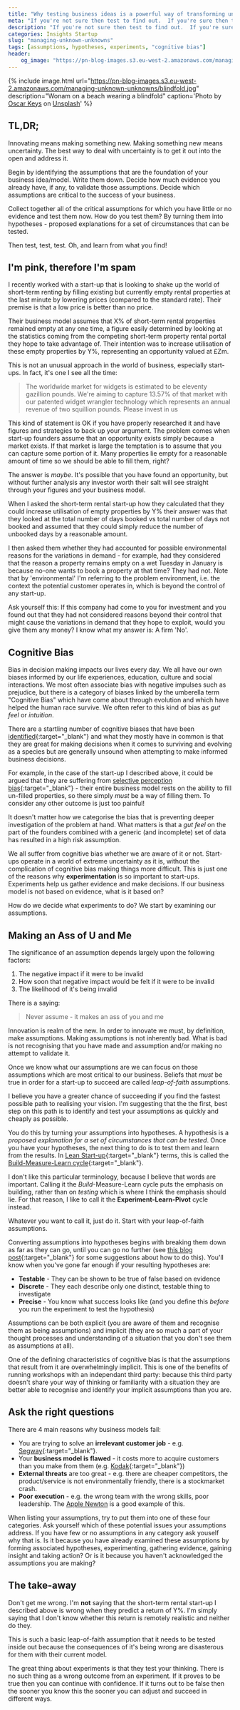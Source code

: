 ```yaml
---
title: "Why testing business ideas is a powerful way of transforming uncertainty into knowledge"
meta: "If you're not sure then test to find out.  If you're sure then test to show how right you are. You know what? Just test!"
description: "If you're not sure then test to find out.  If you're sure then test to show how right you are. You know what? Just test!"
categories: Insights Startup
slug: "managing-unknown-unknowns"
tags: [assumptions, hypotheses, experiments, "cognitive bias"]
header:
    og_image: "https://pn-blog-images.s3.eu-west-2.amazonaws.com/managing-unknown-unknowns/blindfold.jpg"
---
```


{% include image.html url="https://pn-blog-images.s3.eu-west-2.amazonaws.com/managing-unknown-unknowns/blindfold.jpg" description="Wonam on a beach wearing a blindfold" caption='<span>Photo by <a href="https://unsplash.com/@oscartothekeys?utm_source=unsplash&amp;utm_medium=referral&amp;utm_content=creditCopyText">Oscar Keys</a> on <a href="https://unsplash.com/s/photos/unknown?utm_source=unsplash&amp;utm_medium=referral&amp;utm_content=creditCopyText">Unsplash</a></span>' %}

## TL,DR;

Innovating means making something new.  Making something new means uncertainty. The best way to deal with uncertainty is to get it out into the open and address it.

Begin by identifying the assumptions that are the foundation of your business idea/model.  Write them down.  Decide how much evidence you already have, if any, to validate those assumptions. Decide which assumptions are critical to the success of your business.

Collect together all of the critical assumptions for which you have little or no evidence and test them now.  How do you test them?  By turning them into hypotheses - proposed explanations for a set of circumstances that can be tested.

Then test, test, test. Oh, and learn from what you find! 

## I'm pink, therefore I'm spam

I recently worked with a start-up that is looking to shake up the world of short-term renting by filling existing but currently empty rental properties at the last minute by lowering prices (compared to the standard rate). Their premise is that a low price is better than no price.

Their business model assumes that X% of short-term rental properties remained empty at any one time, a figure easily determined by looking at the statistics coming from the competing short-term property rental portal they hope to take advantage of.  Their intention was to increase utilisation of these empty properties by Y%, representing an opportunity valued at £Zm.

This is not an unusual approach in the world of business, especially start-ups.  In fact, it's one I see all the time:

> The worldwide market for widgets is estimated to be eleventy gazillion pounds. We're aiming to capture 13.57% of that market with our patented widget wrangler technology which represents an annual revenue of two squillion pounds.  Please invest in us

This kind of statement is OK if you have properly researched it and have figures and strategies to back up your argument. The problem comes when start-up founders assume that an opportunity exists simply because a market exists.  If that market is large the temptation is to assume that you can capture some portion of it.  Many properties lie empty for a reasonable amount of time so we should be able to fill them, right?

The answer is *maybe*. It's possible that you have found an opportunity, but without further analysis any investor worth their salt will see straight through your figures and your business model.

When I asked the short-term rental start-up how they calculated that they could increase utilisation of empty properties by Y% their answer was that they looked at the total number of days booked vs total number of days not booked and assumed that they could simply reduce the number of unbooked days by a reasonable amount.

I then asked them whether they had accounted for possible environmental reasons for the variations in demand - for example, had they considered that the reason a property remains empty on a wet Tuesday in January is because no-one wants to book a property at that time? They had not. Note that by 'environmental' I'm referring to the problem environment, i.e. the context the potential customer operates in, which is beyond the control of any start-up.

Ask yourself this: If this company had come to you for investment and you found out that they had not considered reasons beyond their control that might cause the variations in demand that they hope to exploit, would you give them any money?  I know what my answer is: A firm 'No'.

## Cognitive Bias
Bias in decision making impacts our lives every day.  We all have our own biases informed by our life experiences, education, culture and social interactions.  We most often associate bias with negative impulses such as prejudice, but there is a category of biases linked by the umberella term "Cognitive Bias" which have come about through evolution and which have helped the human race survive. We often refer to this kind of bias as *gut feel* or *intuition*.

There are a startling number of cognitive biases that have been [identified][cheatsheet]{:target="_blank"} and what they mostly have in common is that they are great for making decisions when it comes to surviving and evolving as a species but are generally unsound when attempting to make informed business decisions.

For example, in the case of the start-up I described above, it could be argued that they are suffering from [selective perception bias][selectiveperceptionbias]{:target="_blank"} - their entire business model rests on the ability to fill un-filled properties, so there simply *must* be a way of filling them. To consider any other outcome is just too painful!

It doesn't matter how we categorise the bias that is preventing deeper investigation of the problem at hand.  What matters is that a *gut feel* on the part of the founders combined with a generic (and incomplete) set of data has resulted in a high risk assumption.

We all suffer from cognitive bias whether we are aware of it or not.  Start-ups operate in a world of extreme uncertainty as it is, without the complication of cognitive bias making things more difficult.  This is just one of the reasons why **experimentation** is so important to start-ups.  Experiments help us gather evidence and make decisions.  If our business model is not based on evidence, what is it based on?

How do we decide what experiments to do? We start by examining our assumptions.

## Making an Ass of U and Me

The significance of an assumption depends largely upon the following factors:

 1. The negative impact if it were to be invalid
 2. How soon that negative impact would be felt if it were to be invalid
 3. The likelihood of it's being invalid

There is a saying:

> Never assume - it makes an ass of you and me

Innovation is realm of the new.  In order to innovate we must, by definition, make assumptions.  Making assumptions is not inherently bad.  What is bad is not recognising that you have made and assumption and/or making no attempt to validate it.

Once we know what our assumptions are we can focus on those assumptions which are most critical to our business.  Beliefs that *must* be true in order for a start-up to succeed are called *leap-of-faith* assumptions. 

I believe you have a greater chance of succeeding if you find the fastest possible path to realising your vision.  I'm suggesting that the the first, best step on this path is to identify and test your assumptions as quickly and cheaply as possible.

You do this by turning your assumptions into hypotheses. A hypothesis is a *proposed explanation for a set of circumstances that can be tested*. Once you have your hypotheses, the next thing to do is to test them and learn from the results.  In [Lean Start-up][leasntartup]{:target="_blank"} terms, this is called the [Build-Measure-Learn cycle][bmlcycle]{:target="_blank"}.

I don't like this particular terminology, because I believe that words are important. Calling it the *Build*-Measure-Learn cycle puts the emphasis on building, rather than on *testing* which is where I think the emphasis should lie. For that reason, I like to call it the **Experiment-Learn-Pivot** cycle instead.

Whatever you want to call it, just do it. Start with your leap-of-faith assumptions.

Converting assumptions into hypotheses begins with breaking them down as far as they can go, until you can go no further (see [this blog post][hypotheses]{:target="_blank"} for some suggestions about how to do this).  You'll know when you've gone far enough if your resulting hypotheses are:

 - **Testable** - They can be shown to be true of false based on evidence
 - **Discrete** - They each describe only one distinct, testable thing to investigate
 - **Precise** - You know what success looks like (and you define this *before* you run the experiment to test the hypothesis)

Assumptions can be both explicit (you are aware of them and recognise them as being assumptions) and implicit (they are so much a part of your thought processes and understanding of a situation that you don't see them as assumptions at all).

One of the defining characteristics of cognitive bias is that the assumptions that result from it are overwhelmingly implicit.  This is one of the benefits of running workshops with an independant third party: because this third party doesn't share your way of thinking or familiarity with a situation they are better able to recognise and identify your implicit assumptions than you are.

## Ask the right questions

There are 4 main reasons why business models fail:

 - You are trying to solve an **irrelevant customer job** - e.g. [Segway][segway]{:target="_blank"}.
 - Your **business model is flawed** - it costs more to acquire customers than you make from them (e.g. [Kodak][kodak]{:target="_blank"})
 - **External threats** are too great - e.g. there are cheaper competitors, the product/service is not environmentally friendly, there is a stockmarket crash.
 - **Poor execution** - e.g. the wrong team with the wrong skills, poor leadership. The [Apple Newton][applenewton] is a good example of this.

When listing your assumptions, try to put them into one of these four categories.  Ask yourself which of these potential issues your assumptions address.  If you have few or no assumptions in any category ask youself why that is. Is it because you have already examined these assumptions by forming associated hypotheses, experimenting, gathering evidence, gaining insight and taking action? Or is it because you haven't acknowledged the assumptions you are making?

## The take-away

Don't get me wrong.  I'm **not** saying that the short-term rental start-up I described above is wrong when they predict a return of Y%.  I'm simply saying that I don't know whether this return is remotely realistic and neither do they.

This is such a basic leap-of-faith assumption that it needs to be tested inside out because the consequences of it's being wrong are disasterous for them with their current model.

The great thing about experiments is that they test your thinking.  There is no such thing as a wrong outcome from an experiment.  If it proves to be true then you can continue with confidence.  If it turns out to be false then the sooner you know this the sooner you can adjust and succeed in different ways. 


 [cheatsheet]: https://medium.com/better-humans/cognitive-bias-cheat-sheet-55a472476b18
 [selectiveperceptionbias]: https://en.wikipedia.org/wiki/Selective_perception
 [leasntartup]: http://theleanstartup.com/
 [bmlcycle]: https://www.cleverism.com/how-build-measure-learn-cycle-really-works/
 [hypotheses]: https://paulnebel.io/insights/start-up/why-comes-after-what/
 [segway]: https://collection.museumoffailure.com/segway/
 [kodak]: https://hbr.org/2016/07/kodaks-downfall-wasnt-about-technology
 [applenewton]: https://collection.museumoffailure.com/apple-newton/